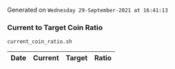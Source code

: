 Generated on `Wednesday 29-September-2021 at 16:41:13`

### Current to Target Coin Ratio
`current_coin_ratio.sh`

Date|Current|Target|Ratio
---|---|---|---
